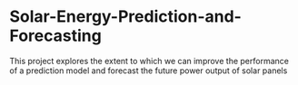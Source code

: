 # Solar-Energy-Prediction-and-Forecasting
This project explores the extent to which we can improve the performance of a prediction model and forecast the future power output of solar panels
